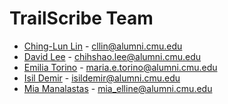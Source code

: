 # TrailScribe Team

* [Ching-Lun Lin](https://github.com/cllin) - <cllin@alumni.cmu.edu>
* [David Lee](https://github.com/Chih-Shao) - <chihshao.lee@alumni.cmu.edu>
* [Emilia Torino](https://github.com/metorino) - <maria.e.torino@alumni.cmu.edu>
* [Isil Demir](https://github.com/isilien) - <isildemir@alumni.cmu.edu>
* [Mia Manalastas](https://github.com/mia-m) - [mia\_elline@alumni.cmu.edu]('mia_elline@alumni.cmu.edu')
